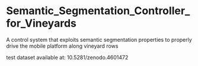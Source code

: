 # Semantic_Segmentation_Controller_for_Vineyards
A control system that exploits semantic segmentation properties to properly drive the mobile platform along vineyard rows



test dataset available at: 10.5281/zenodo.4601472
